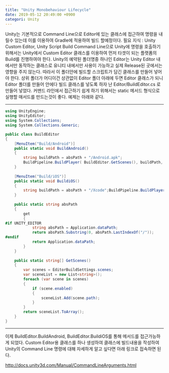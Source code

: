 ```yaml
---
title: "Unity Monobehaviour Lifecycle"
date: 2019-05-12 20:49:00 +0900
categori: Unity
---
```

Unity는 기본적으로 Command Line으로 Editor에 있는 클래스에 접근하여 명령을 내릴수 있는데 이를 이용하여 Gradle에 적용하여 빌드 할예정이다.
필요 지식 : Unity Custom Editor, Unity Script Build
Command Line으로 Unity에 명령을 호출하기 위해서는 Unity에서 Custom Editor 클래스를 이용하여 먼저 타겟이 되는 플랫폼의 Build를 진행하여야 한다.
Unity의 예약된 폴더명중 하나인 Editor는 Unity Editor 내에서만 동작하는 클래스로 유니티 내에서만 사용이 가능하고 실제 Release된 곳에서는 영향을 주지 않는다. 따라서 이 폴더안에 빌드할 스크립트가 담긴 클래스를 만들어 넣어야 한다.
상위 폴더가 어디이건 상관없이 Editor 폴더 아래에 두면 Editor 클래스가 되니 Editor 폴더를 만들어 안에다 빌드 클래스를 넣도록 하자
난 Editor/BuildEditor.cs 로 만들어 넣었다.
커맨드 라인에서 접근하기 쉽게 하기 위해서는 static 메서드 형식으로 실행할 매서드를 만드는것이 좋다.
예제는 아래와 같다.

---
```csharp
using UnityEngine;
using UnityEditor;
using System.Collections;
using System.Collections.Generic;

public class BuildEditor
{    
	[MenuItem("Build/Android")]
	public static void BuildAndroid()
	{
		string buildPath = absPath + "/Android.apk";
		BuildPipeline.BuildPlayer( BuildEditor.GetScenes(), buildPath, BuildTarget.Android, BuildOptions.None );
	}    
	
	[MenuItem("Build/iOS")]
	public static void BuildiOS()
	{
		string buildPath = absPath + "/Xcode";BuildPipeline.BuildPlayer( BuildEditor.GetScenes(), buildPath, BuildTarget.iOS, BuildOptions.AcceptExternalModificationsToPlayer );
	}
	
	public static string absPath
	{
		get
		{
#if UNITY_EDITOR
			string absPath = Application.dataPath;
			return absPath.Substring(0, absPath.LastIndexOf("/"));
#endif
			return Application.dataPath;
		}
	}
	
	public static string[] GetScenes()
	{
		var scenes = EditorBuildSettings.scenes;
		var sceneList = new List<string>();
		foreach (var scene in scenes)
		{
			if (scene.enabled)
			{
				sceneList.Add(scene.path);
			}
		}
		return sceneList.ToArray();
	}
}
```
---


이제  BuildEditor.BuildAndroid, BuildEditor.BuildiOS를 통해 메서드를 접근가능하게 되었다.
Custom Editor용 클래스를 하나 생성하여 클래스에 빌드내용을 작성하여
Unity의 Command Line 명령에 대해 자세하게 알고 싶다면 아래 링크로 접속하면 된다.

http://docs.unity3d.com/Manual/CommandLineArguments.html
